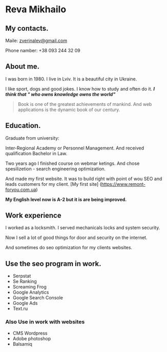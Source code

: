 # Reva Mikhailo

## My contacts.

Maile:   zverinalev@gmail.com

Phone namber: +38 093 244 32 09 



## About me.

I was born in 1980. I live in Lviv. It is a beautiful city in Ukraine.

I like sport, dogs and good jokes. I know how to study and often do it.
***I think that 
" who owns knowledge owns the world"*** 

> Book is one of the greatest achievements of mankind. And web applications is the dynamic book of our century.



## Education.
Graduate from university:

Inter-Regional Academy or Personnel Management. And received qualification 
Bachelor in Law.

Two years ago I finished course on webmar ketings. And chose spesilizetion - search engineering optimization.

And made my first website. It was to build right with point of wou SEO аnd leads customers for my client. [My first site] (https://www.remont-foryou.com.ua)

**My English level now is A-2 but it is are being improved.**




## Work experience
I worked as a locksmith. I served mechanicals locks and system security.

Now I sell a lot of good things for door and security on the internet. 

And sometimes do seo optimization for my clients websites.



## Use the seo program in work.
* Serpstat
* Se Ranking
* Screaming Frog
* Google Analytics
* Google Search Console
* Google Ads
* Text.ru

### Аlso Use in work with websites
* CMS Wordpress 
* Аdobe photoshop 
* Balsamiq 